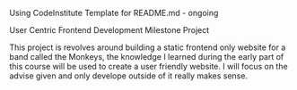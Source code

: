Using CodeInstitute Template for README.md - ongoing 

User Centric Frontend Development Milestone Project

This project is revolves around building a static frontend only website for a band called the Monkeys, the knowledge I learned during the early part of this course 
will be used to create a user friendly website. I will focus on the advise given and only develope outside of it really makes sense.


<!--Essentially, this part is your sales pitch.-->


<!--Use this section to provide insight into your UX process, focusing on who this website is for, what it is that they want to achieve and how your project is the best way to help them achieve these things.-->

<!--In particular, as part of this section we recommend that you provide a list of User Stories, with the following general structure:-->

<!--As a user type, I want to perform an action, so that I can achieve a goal.-->
<!--This section is also where you would share links to any wireframes, mockups, diagrams etc. that you created as part of the design process. These files should themselves either be included in the project itself (in an separate directory), or just hosted elsewhere online and can be in any format that is viewable inside the browser.-->

<!--Features-->
<!--In this section, you should go over the different parts of your project, and describe each in a sentence or so.-->

<!--Existing Features-->
<!--Feature 1 - allows users X to achieve Y, by having them fill out Z-->
<!--...-->
<!--For some/all of your features, you may choose to reference the specific project files that implement them, although this is entirely optional.-->

<!--In addition, you may also use this section to discuss plans for additional features to be implemented in the future:-->

<!--Features Left to Implement-->
<!--Another feature idea-->
<!--Technologies Used-->
<!--In this section, you should mention all of the languages, frameworks, libraries, and any other tools that you have used to construct this project. For each, provide its name, a link to its official site and a short sentence of why it was used.-->

<!--JQuery-->
<!--The project uses JQuery to simplify DOM manipulation.-->
<!--Testing-->
<!--In this section, you need to convince the assessor that you have conducted enough testing to legitimately believe that the site works well. Essentially, in this part you will want to go over all of your user stories from the UX section and ensure that they all work as intended, with the project providing an easy and straightforward way for the users to achieve their goals.-->

<!--Whenever it is feasible, prefer to automate your tests, and if you've done so, provide a brief explanation of your approach, link to the test file(s) and explain how to run them.-->

<!--For any scenarios that have not been automated, test the user stories manually and provide as much detail as is relevant. A particularly useful form for describing your testing process is via scenarios, such as:-->

<!--Contact form:-->
<!--Go to the "Contact Us" page-->
<!--Try to submit the empty form and verify that an error message about the required fields appears-->
<!--Try to submit the form with an invalid email address and verify that a relevant error message appears-->
<!--Try to submit the form with all inputs valid and verify that a success message appears.-->
<!--In addition, you should mention in this section how your project looks and works on different browsers and screen sizes.-->

<!--You should also mention in this section any interesting bugs or problems you discovered during your testing, even if you haven't addressed them yet.-->

<!--If this section grows too long, you may want to split it off into a separate file and link to it from here.-->

<!--Deployment-->
<!--This section should describe the process you went through to deploy the project to a hosting platform (e.g. GitHub Pages or Heroku).-->

<!--In particular, you should provide all details of the differences between the deployed version and the development version, if any, including:-->

<!--Different values for environment variables (Heroku Config Vars)?-->
<!--Different configuration files?-->
<!--Separate git branch?-->
<!--In addition, if it is not obvious, you should also describe how to run your code locally.-->

<!--Credits-->
<!--Content-->
<!--The text for section Y was copied from the Wikipedia article Z-->
<!--Media-->
<!--The photos used in this site were obtained from ...-->
<!--Acknowledgements-->
<!--I received inspiration for this project from X-->
